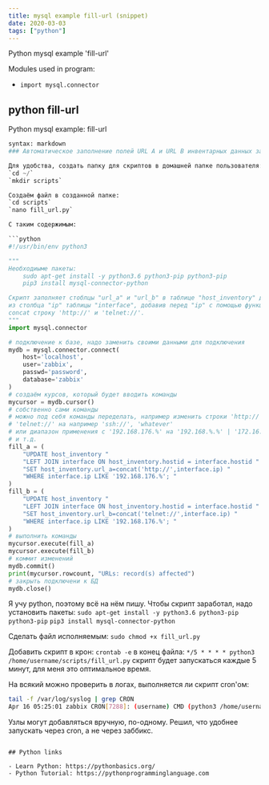 ```yaml
---
title: mysql example fill-url (snippet)
date: 2020-03-03
tags: ["python"]
---
```

Python mysql example 'fill-url'


Modules used in program: 
* `import mysql.connector`

## python fill-url

Python mysql example: fill-url

```python
syntax: markdown
### Автоматическое заполнение полей URL A и URL B инвентарных данных заббикса

Для удобства, создать папку для скриптов в домашней папке пользователя:
`cd ~/`
`mkdir scripts`

Создаём файл в созданной папке:
`cd scripts`
`nano fill_url.py`

С таким содержимым:

```python
#!/usr/bin/env python3

"""
Необходиыме пакеты:
    sudo apt-get install -y python3.6 python3-pip python3-pip
    pip3 install mysql-connector-python

Скрипт заполняет стоблцы "url_a" и "url_b" в таблице "host_inventory" данными
из столбца "ip" таблицы "interface", добавив перед "ip" с помощью функции
concat строку 'http://' и 'telnet://'.
"""
import mysql.connector

# подключение к базе, надо заменить своими данными для подключения
mydb = mysql.connector.connect(
    host='localhost',
    user='zabbix',
    passwd='password',
    database='zabbix'
)
# создаём курсов, который будет вводить команды
mycursor = mydb.cursor()
# собственно сами команды
# можно под себя команды переделать, например изменить строки 'http://',
# 'telnet://' на например 'ssh://', 'whatever'
# или диапазон применения с '192.168.176.%' на '192.168.%.%' | '172.16.%.%'
# и т.д.
fill_a = (
    "UPDATE host_inventory "
    "LEFT JOIN interface ON host_inventory.hostid = interface.hostid "
    "SET host_inventory.url_a=concat('http://',interface.ip) "
    "WHERE interface.ip LIKE '192.168.176.%'; "
)
fill_b = (
    "UPDATE host_inventory "
    "LEFT JOIN interface ON host_inventory.hostid = interface.hostid "
    "SET host_inventory.url_b=concat('telnet://',interface.ip) "
    "WHERE interface.ip LIKE '192.168.176.%'; "
)
# выполнить команды
mycursor.execute(fill_a)
mycursor.execute(fill_b)
# коммит изменений
mydb.commit()
print(mycursor.rowcount, "URLs: record(s) affected")
# закрыть подключени к БД
mydb.close()
```

Я учу python, поэтому всё на нём пишу.
Чтобы скрипт заработал, надо установить пакеты:
`sudo apt-get install -y python3.6 python3-pip python3-pip`
`pip3 install mysql-connector-python`

Сделать файл исполняемым:
`sudo chmod +x fill_url.py`

Добавить скрипт в крон:
`crontab -e`
в конец файла:
`*/5 * * * * python3 /home/username/scripts/fill_url.py`
скрипт будет запускаться каждые 5 минут, для меня это оптимальное время.

На всякий можно проверить в логах, выполняется ли скрипт cron'ом:

```bash
tail -f /var/log/syslog | grep CRON
Apr 16 05:25:01 zabbix CRON[7288]: (username) CMD (python3 /home/username/scripts/fill_url.py)
```

Узлы могут добавляться вручную, по-одному. Решил, что удобнее запускать через cron,
а не через заббикс.

```

## Python links

- Learn Python: https://pythonbasics.org/
- Python Tutorial: https://pythonprogramminglanguage.com

